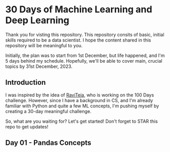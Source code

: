 # 30 Days of Machine Learning and Deep Learning

Thank you for visting this repository. This repository consits of basic, initial skills required to be a data scientist. I hope the content shared in this repository will be meaningful to you.

Initially, the plan was to start from 1st December, but life happened, and I'm 5 days behind my schedule. Hopefully, we'll be able to cover main, crucial topics by 31st December, 2023.

## Introduction

I was inspired by the idea of [RaviTeja](https://github.com/ds-teja), who is working on the 100 Days challenge. However, since I have a background in CS, and I'm already familiar with Python and quite a few ML concepts, I'm pushing myself by creating a 30-day meaningful challenge.

So, what are you waiting for? Let's get started! Don't forget to STAR this repo to get updates!

## Day 01 - Pandas Concepts

